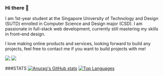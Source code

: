 ### Hi there 👋

I am 1st-year student at the Singapore University of Technology and Design (SUTD) enrolled in Computer Science and Design major (CSD).
I am passionate in full-stack web development, currently still mastering my skills in front-end design.

I love making online products and services, looking forward to build any projects, feel free to contact me if you want to build projects with me!


<a href="mailto:vincentiusrkuswara@gmail.com"><img src="https://img.shields.io/badge/Gmail-D14836?style=for-the-badge&logo=gmail&logoColor=white"></a>
<a href="https://www.linkedin.com/in/vincentius-roger-kuswara-727972158/"><img src="https://img.shields.io/badge/LinkedIn-0077B5?style=for-the-badge&logo=linkedin&logoColor=white"></a>


<!--
**vinroger/vinroger** is a ✨ _special_ ✨ repository because its `README.md` (this file) appears on your GitHub profile.

Here are some ideas to get you started:

- 🔭 I’m currently working on ...
- 🌱 I’m currently learning ...
- 👯 I’m looking to collaborate on ...
- 🤔 I’m looking for help with ...
- 💬 Ask me about ...
- 📫 How to reach me: ...
- 😄 Pronouns: ...
- ⚡ Fun fact: ...
-->

###STATS
[![Anurag's GitHub stats](https://github-readme-stats.vercel.app/api?username=vinroger)](https://github.com/vinroger/github-readme-stats)
[![Top Languages](https://readme-stats-envoy-vc.vercel.app/api/top-langs/?username=vinroger&layout=compact)](https://github.com/vinroger/vinroger)

